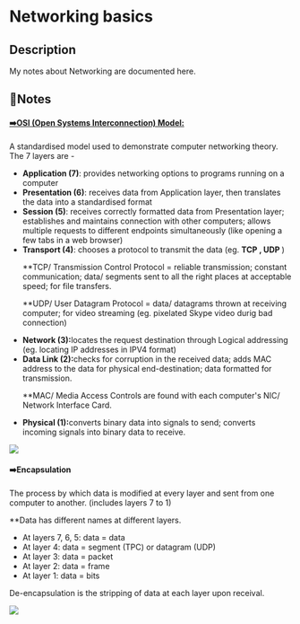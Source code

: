<h1>Networking basics</h1> 

<h2>Description</h2>
<p>My notes about Networking are documented here.</p>

<h2>📝Notes</h2>
<h4><u>➡️OSI (Open Systems Interconnection) Model:</u></h4>
<p><b></b> A standardised model used to demonstrate computer networking theory. The 7 layers are - </p>
<ul>
  <li><b>Application (7)</b>: provides networking options to programs running on a computer</li>
  <li><b>Presentation (6)</b>: receives data from Application layer, then translates the data into a standardised format </li>
  <li><b>Session (5)</b>: receives correctly formatted data from Presentation layer; establishes and maintains connection with other computers; allows multiple requests to different endpoints simultaneously (like opening a few tabs in a web browser)</li>
  <li><b>Transport (4)</b>: chooses a protocol to transmit the data (eg. <b>TCP , UDP </b>) </li>
<p>**TCP/ Transmission Control Protocol = reliable transmission; constant communication; data/ segments sent to all the right places at acceptable speed; for file transfers.</p>
<p>**UDP/ User Datagram Protocol = data/ datagrams thrown at receiving computer; for video streaming (eg. pixelated Skype video durig bad connection) </p>
  <li><b>Network (3):</b>locates the request destination through Logical addressing (eg. locating IP addresses in IPV4 format)</li>
  <li><b>Data Link (2):</b>checks for corruption in the received data; adds MAC address to the data for physical end-destination; data formatted for transmission.</li>
  <p>**MAC/ Media Access Controls are found with each computer's NIC/ Network Interface Card.</p>
  <li><b>Physical (1):</b>converts binary data into signals to send; converts incoming signals into binary data to receive.</li>
</ul>

<img src="https://github.com/inezchong7/Networking-basics/assets/106855786/e854fc88-09c9-45b4-92cd-6e05fc89a55e"> 

<h4>➡️Encapsulation</h4>
<p> The process by which data is modified at every layer and sent from one computer to another. (includes layers 7 to 1) </p>
<p>**Data has different names at different layers.</p>
<ul>
  <li>At layers 7, 6, 5: data = data</li>
  <li>At layer 4: data = segment (TPC) or datagram (UDP) </li>
  <li>At layer 3: data = packet</li>
  <li>At layer 2: data = frame</li>
  <li>At layer 1: data = bits</li>
</ul>
<p>De-encapsulation is the stripping of data at each layer upon receival. </p>

<img src="https://github.com/inezchong7/Networking-basics/assets/106855786/4dbac88d-2ce2-411b-b457-e58500e7bca0">

